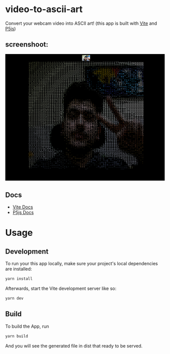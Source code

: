 # video-to-ascii-art

Convert your webcam video into ASCII art! (this app is built with [Vite](https://vitejs.dev/) and [P5js](https://p5js.org/))

## screenshoot:

![screenshoot](./images/screenshoot.png)

## Docs

- [Vite Docs](https://vitejs.dev/guide/)
- [P5js Docs](https://p5js.org/)

# Usage

## Development

To run your this app locally, make sure your project's local dependencies are installed:

```sh
yarn install
```

Afterwards, start the Vite development server like so:

```sh
yarn dev
```

## Build

To build the App, run

```sh
yarn build
```

And you will see the generated file in dist that ready to be served.
